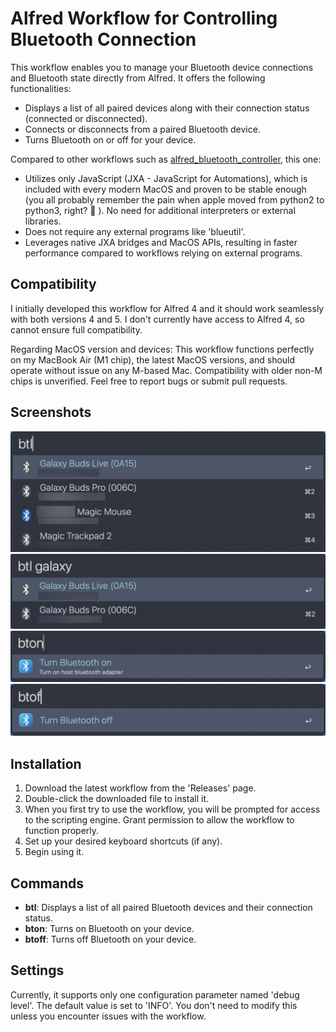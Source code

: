 # Alfred Workflow for Controlling Bluetooth Connection

This workflow enables you to manage your Bluetooth device connections and Bluetooth state directly from Alfred. It offers the following functionalities:

* Displays a list of all paired devices along with their connection status (connected or disconnected).
* Connects or disconnects from a paired Bluetooth device.
* Turns Bluetooth on or off for your device.

Compared to other workflows such as [alfred_bluetooth_controller](https://github.com/vegardinho/alfred_bluetooth_controller/), this one:

* Utilizes only JavaScript (JXA - JavaScript for Automations), which is included with every modern MacOS and proven to be stable enough (you all probably remember the pain when apple moved from python2 to python3, right? 😬 ). No need for additional interpreters or external libraries.
* Does not require any external programs like 'blueutil'.
* Leverages native JXA bridges and MacOS APIs, resulting in faster performance compared to workflows relying on external programs.

## Compatibility

I initially developed this workflow for Alfred 4 and it should work seamlessly with both versions 4 and 5. I don't currently have access to Alfred 4, so cannot ensure full compatibility.

Regarding MacOS version and devices: This workflow functions perfectly on my MacBook Air (M1 chip), the latest MacOS versions, and should operate without issue on any M-based Mac. Compatibility with older non-M chips is unverified. Feel free to report bugs or submit pull requests.

## Screenshots
![List bluetooth devices](assets/readme/screenshot_list.png)
![Filter bluetooth devices by name](assets/readme/screenshot_list_filter.png)
![Turn bluetooth on](assets/readme/screenshot_turn_on.png)
![Turn bluetooth off](assets/readme/screenshot_turn_off.png)

## Installation

1. Download the latest workflow from the 'Releases' page.
2. Double-click the downloaded file to install it.
3. When you first try to use the workflow, you will be prompted for access to the scripting engine. Grant permission to allow the workflow to function properly.
4. Set up your desired keyboard shortcuts (if any).
5. Begin using it.

## Commands

* **btl**: Displays a list of all paired Bluetooth devices and their connection status.
* **bton**: Turns on Bluetooth on your device.
* **btoff**: Turns off Bluetooth on your device.

## Settings

Currently, it supports only one configuration parameter named 'debug level'. The default value is set to 'INFO'. You don't need to modify this unless you encounter issues with the workflow.